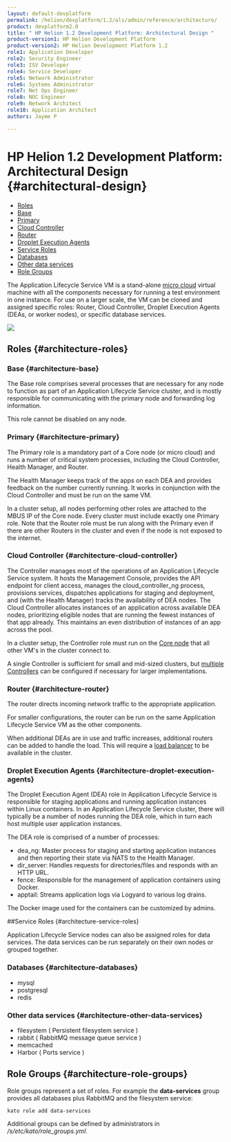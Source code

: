```yaml
---
layout: default-devplatform
permalink: /helion/devplatform/1.2/als/admin/reference/architecture/
product: devplatform2.0
title: " HP Helion 1.2 Development Platform: Architectural Design "
product-version1: HP Helion Development Platform
product-version2: HP Helion Development Platform 1.2
role1: Application Developer
role2: Security Engineer
role3: ISV Developer 
role4: Service Developer
role5: Network Administrator
role6: Systems Administrator 
role7: Net Ops Engineer 
role8: NOC Engineer 
role9: Network Architect 
role10: Application Architect 
authors: Jayme P

---
```

<!--UNDER REVISION-->

# HP Helion 1.2 Development Platform: Architectural Design {#architectural-design}


- [Roles](#architecture-roles)
 -   [Base](#architecture-base)
 -   [Primary](#architecture-primary)
 -   [Cloud Controller](#architecture-cloud-controller)
 -   [Router](#architecture-router)
 -   [Droplet Execution Agents](#architecture-droplet-execution-agents)
-   [Service Roles](#architecture-service-roles)
 -   [Databases](#architecture-databases)
 -   [Other data services](#architecture-other-data-services)
-   [Role Groups](#architecture-role-groups)

The Application Lifecycle Service VM is a stand-alone [micro cloud](/helion/devplatform/1.2/als/user/reference/glossary/#term-micro-cloud) virtual machine with all the components necessary for running a test environment in one instance. For use on a larger scale, the VM can be cloned and assigned specific roles: Router, Cloud Controller, Droplet Execution
Agents (DEAs, or worker nodes), or specific database services.

<img src="/content/documentation/devplatform/helion/images/helion-architecture-diagram.png" />

## Roles {#architecture-roles}

### Base {#architecture-base}

The Base role comprises several processes that are necessary for any node to function as part of an Application Lifecycle Service cluster, and is mostly responsible for communicating with the primary node and forwarding log information.

This role cannot be disabled on any node.

### Primary {#architecture-primary}

The Primary role is a mandatory part of a Core node (or micro cloud) and runs a number of critical system processes, including the Cloud Controller, Health Manager, and Router.

The Health Manager keeps track of the apps on each DEA and provides feedback on the number currently running. It works in conjunction with the Cloud Controller and must be run on the same VM.

In a cluster setup, all nodes performing other roles are attached to the MBUS IP of the Core node. Every cluster must include exactly one Primary role. Note that the Router role must be run along with the Primary even if there are other Routers in the cluster and even if the node is not exposed to the internet.  

### Cloud Controller {#architecture-cloud-controller}

The Controller manages most of the operations of an Application Lifecycle Service system. It hosts the Management Console, provides the API endpoint for client access, manages the cloud\_controller\_ng process, provisions services, dispatches applications for staging and deployment, and (with the Health Manager) tracks the availability of DEA nodes. The Cloud Controller allocates instances of an application across available DEA nodes, prioritizing eligible nodes that are running the fewest instances of that app already. This maintains an even distribution of instances of an app across the pool. 

In a cluster setup, the Controller role must run on the [Core node](/helion/devplatform/1.2/als/admin/cluster/#server-cluster-core-node) that all other VM's in the cluster connect to.

A single Controller is sufficient for small and mid-sized clusters, but [multiple Controllers](/helion/devplatform/1.2/als/admin/cluster/#cluster-multi-controllers) can be configured if necessary for larger implementations.

### Router {#architecture-router}

The router directs incoming network traffic to the appropriate
application.

For smaller configurations, the router can be run on the same Application Lifecycle Service VM as the other components.

When additional DEAs are in use and traffic increases, additional routers can be added to handle the load. This will require a [load balancer](/helion/devplatform/1.2/als/admin/cluster/#cluster-load-balancer) to be available
in the cluster.

### Droplet Execution Agents {#architecture-droplet-execution-agents}

The Droplet Execution Agent (DEA) role in Application Lifecycle Service is responsible for
staging applications and running application instances within Linux
containers. In an Application Lifecycle Service cluster, there will typically be a number of
nodes running the DEA role, which in turn each host multiple user
application instances.

The DEA role is comprised of a number of processes:

-   dea\_ng: Master process for staging and starting application instances and then reporting their state via NATS to the Health Manager.
-   dir\_server: Handles requests for directories/files and responds with an HTTP URL.
-   fence: Responsible for the management of application containers using Docker.
-   apptail: Streams application logs via Logyard to various log drains.

The Docker image used for the containers can be customized by admins.

##Service Roles {#architecture-service-roles}

Application Lifecycle Service nodes can also be assigned roles for data services. The data services can be run separately on their own nodes or grouped together.

### Databases {#architecture-databases}

-   mysql
-   postgresql
-   redis

### Other data services {#architecture-other-data-services}

-   filesystem ( Persistent filesystem service )
-   rabbit ( RabbitMQ message queue service )
-   memcached
-   Harbor ( Ports service )

## Role Groups {#architecture-role-groups}
Role groups represent a set of roles. For example the **data-services**
group provides all databases plus RabbitMQ and the filesystem service:

    kato role add data-services

Additional groups can be defined by administrators in
*/s/etc/kato/role\_groups.yml*.
